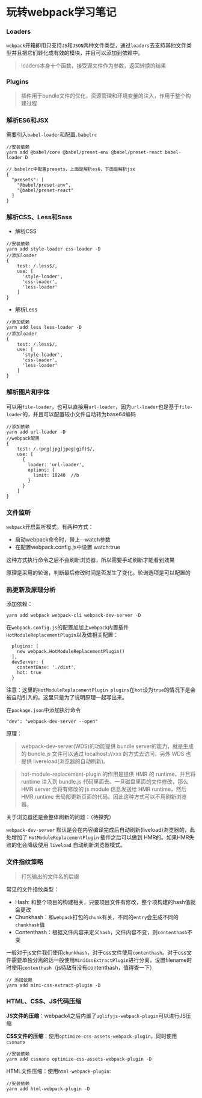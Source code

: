# 玩转webpack学习笔记

### Loaders
`webpack`开箱即用只支持`JS`和`JSON`两种文件类型，通过`loaders`去支持其他文件类型并且把它们转化成有效的模块，并且可以添加到依赖中。
> loaders本身十个函数，接受源文件作为参数，返回转换的结果

### Plugins
> 插件用于bundle文件的优化，资源管理和环境变量的注入，作用于整个构建过程

### 解析ES6和JSX
需要引入`babel-loader`和配置`.babelrc`
```
//安装依赖
yarn add @babel/core @babel/preset-env @babel/preset-react babel-loader D
```
```
//.babelrc中配置presets，上面是解析es6，下面是解析jsx
{
  "presets": [
    "@babel/preset-env",
    "@babel/preset-react"
  ]
}
```

### 解析CSS、Less和Sass
- 解析CSS
```
//安装依赖
yarn add style-loader css-loader -D
//添加loader
{
    test: /.less$/,
    use: [
      'style-loader',
      'css-loader',
      'less-loader'
    ]
}
```
- 解析Less
```
//添加依赖
yarn add less less-loader -D
//添加loader
{
    test: /.less$/,
    use: [
      'style-loader',
      'css-loader',
      'less-loader'
    ]
}
```

### 解析图片和字体
可以用`file-loader`，也可以直接用`url-loader`，因为`url-loader`也是基于`file-loader`的，并且可以配置较小文件自动转为base64编码
```
//添加依赖
yarn add url-loader -D
//webpack配置
{
    test: /.(png|jpg|jpeg|gif)$/,
    use: [
      {
        loader: 'url-loader',
        options: {
          limit: 10240  //b
        }
      }
    ]
}
```

### 文件监听
`webpack`开启监听模式，有两种方式：
- 启动webpack命令时，带上--watch参数
- 在配置webpack.config.js中设置 watch:true

这种方式执行命令之后不会刷新浏览器，所以需要手动刷新才能看到效果

原理是采用的轮询，判断最后修改时间是否发生了变化。轮询选项是可以配置的

### 热更新及原理分析
添加依赖：
```
yarn add webpack webpack-cli webpack-dev-server -D
```

在`webpack.config.js`的配置加加上`webpack`内置插件`HotModuleReplacementPlugin`以及做相关配置：
```
  plugins: [
    new webpack.HotModuleReplacementPlugin()
  ],
  devServer: {
    contentBase: './dist',
    hot: true
  }
```
注意：这里的`HotModuleReplacementPlugin plugins`在`hot`设为`true`的情况下是会被自动引入的。这里只是为了说明原理一起写出来。

在`package.json`中添加执行命令
```
"dev": "webpack-dev-server --open"
```

原理：
>  webpack-dev-server(WDS)的功能提供 bundle server的能力，就是生成的 bundle.js 文件可以通过 localhost://xxx 的方式去访问，另外 WDS 也提供 livereload(浏览器的自动刷新)。

> hot-module-replacement-plugin 的作用是提供 HMR 的 runtime，并且将 runtime 注入到 bundle.js 代码里面去。一旦磁盘里面的文件修改，那么 HMR server 会将有修改的 js module 信息发送给 HMR runtime，然后 HMR runtime 去局部更新页面的代码。因此这种方式可以不用刷新浏览器。

关于浏览器还是会整体刷新的问题：（待探究）

`webpack-dev-server` 默认是会在内容编译完成后自动刷新(liveload)浏览器的，此处增加了 `HotModuleReplacementPlugin` 插件之后可以做到 HMR的。如果HMR失败的化会降级使用 `liveload` 自动刷新浏览器模式。

### 文件指纹策略
> 打包输出的文件名的后缀

常见的文件指纹类型：
- Hash: 和整个项目的构建相关，只要项目文件有修改，整个项构建的hash值就会更改
- Chunkhash：和`webpack`打包的`chunk`有关，不同的`entry`会生成不同的`chunkhash`值
- Contenthash：根据文件内容来定义`hash`，文件内容不变，则`contenthash`不变

一般对于js文件我们使用`chunkhash`，对于css文件使用`contenthash`。对于css文件需要单独分离的话一般使用`MiniCssExtractPlugin`进行分离，设置filename时时使用`contenthash`（js待敌有没有contenthash，值得查一下）
```
// 添加依赖
yarn add mini-css-extract-plugin -D
```

### HTML、CSS、JS代码压缩
**JS文件的压缩**：webpack4之后内置了`uglifyjs-webpack-plugin`可以进行JS压缩

**CSS文件的压缩**：使用`optimize-css-assets-webpack-plugin`，同时使用`cssnano`
```
//安装依赖
yarn add cssnano optimize-css-assets-webpack-plugin -D
```

HTML文件压缩：使用`html-webpack-plugin`:
```
//安装依赖
yarn add html-webpack-plugin -D
```
